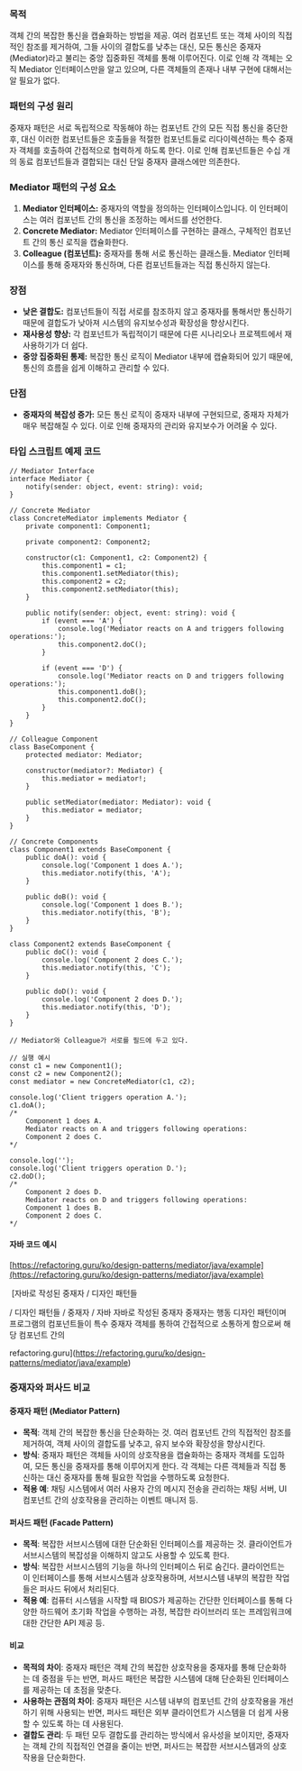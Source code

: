 ### 목적

객체 간의 복잡한 통신을 캡슐화하는 방법을 제공. 여러 컴포넌트 또는 객체 사이의 직접적인 참조를 제거하여, 그들 사이의 결합도를 낮추는 대신, 모든 통신은 중재자(Mediator)라고 불리는 중앙 집중화된 객체를 통해 이루어진다. 이로 인해 각 객체는 오직 Mediator 인터페이스만을 알고 있으며, 다른 객체들의 존재나 내부 구현에 대해서는 알 필요가 없다.

### 패턴의 구성 원리

중재자 패턴은 서로 독립적으로 작동해야 하는 컴포넌트 간의 모든 직접 통신을 중단한 후, 대신 이러한 컴포넌트들은 호출들을 적절한 컴포넌트들로 리다이렉션하는 특수 중재자 객체를 호출하여 간접적으로 협력하게 하도록 한다. 이로 인해 컴포넌트들은 수십 개의 동료 컴포넌트들과 결합되는 대신 단일 중재자 클래스에만 의존한다.

### Mediator 패턴의 구성 요소

1.  **Mediator 인터페이스:** 중재자의 역할을 정의하는 인터페이스입니다. 이 인터페이스는 여러 컴포넌트 간의 통신을 조정하는 메서드를 선언한다.
2.  **Concrete Mediator:** Mediator 인터페이스를 구현하는 클래스, 구체적인 컴포넌트 간의 통신 로직을 캡슐화한다.
3.  **Colleague (컴포넌트):** 중재자를 통해 서로 통신하는 클래스들. Mediator 인터페이스를 통해 중재자와 통신하며, 다른 컴포넌트들과는 직접 통신하지 않는다.

### 장점

-   **낮은 결합도:** 컴포넌트들이 직접 서로를 참조하지 않고 중재자를 통해서만 통신하기 때문에 결합도가 낮아져 시스템의 유지보수성과 확장성을 향상시킨다.
-   **재사용성 향상:** 각 컴포넌트가 독립적이기 때문에 다른 시나리오나 프로젝트에서 재사용하기가 더 쉽다.
-   **중앙 집중화된 통제:** 복잡한 통신 로직이 Mediator 내부에 캡슐화되어 있기 때문에, 통신의 흐름을 쉽게 이해하고 관리할 수 있다.

### 단점

-   **중재자의 복잡성 증가:** 모든 통신 로직이 중재자 내부에 구현되므로, 중재자 자체가 매우 복잡해질 수 있다. 이로 인해 중재자의 관리와 유지보수가 어려울 수 있다.

### 타입 스크립트 예제 코드

```
// Mediator Interface
interface Mediator {
    notify(sender: object, event: string): void;
}

// Concrete Mediator
class ConcreteMediator implements Mediator {
    private component1: Component1;

    private component2: Component2;

    constructor(c1: Component1, c2: Component2) {
        this.component1 = c1;
        this.component1.setMediator(this);
        this.component2 = c2;
        this.component2.setMediator(this);
    }

    public notify(sender: object, event: string): void {
        if (event === 'A') {
            console.log('Mediator reacts on A and triggers following operations:');
            this.component2.doC();
        }

        if (event === 'D') {
            console.log('Mediator reacts on D and triggers following operations:');
            this.component1.doB();
            this.component2.doC();
        }
    }
}

// Colleague Component
class BaseComponent {
    protected mediator: Mediator;

    constructor(mediator?: Mediator) {
        this.mediator = mediator!;
    }

    public setMediator(mediator: Mediator): void {
        this.mediator = mediator;
    }
}

// Concrete Components
class Component1 extends BaseComponent {
    public doA(): void {
        console.log('Component 1 does A.');
        this.mediator.notify(this, 'A');
    }

    public doB(): void {
        console.log('Component 1 does B.');
        this.mediator.notify(this, 'B');
    }
}

class Component2 extends BaseComponent {
    public doC(): void {
        console.log('Component 2 does C.');
        this.mediator.notify(this, 'C');
    }

    public doD(): void {
        console.log('Component 2 does D.');
        this.mediator.notify(this, 'D');
    }
}

// Mediator와 Colleague가 서로를 필드에 두고 있다.
```

```
// 실행 예시
const c1 = new Component1();
const c2 = new Component2();
const mediator = new ConcreteMediator(c1, c2);

console.log('Client triggers operation A.');
c1.doA();
/*
    Component 1 does A.
    Mediator reacts on A and triggers following operations:
    Component 2 does C.
*/

console.log('');
console.log('Client triggers operation D.');
c2.doD();
/*
    Component 2 does D.
    Mediator reacts on D and triggers following operations:
    Component 1 does B.
    Component 2 does C.
*/
```

#### 자바 코드 예시

[https://refactoring.guru/ko/design-patterns/mediator/java/example](https://refactoring.guru/ko/design-patterns/mediator/java/example)

 [자바로 작성된 중재자 / 디자인 패턴들

/ 디자인 패턴들 / 중재자 / 자바 자바로 작성된 중재자 중재자는 행동 디자인 패턴이며 프로그램의 컴포넌트들이 특수 중재자 객체를 통하여 간접적으로 소통하게 함으로써 해당 컴포넌트 간의

refactoring.guru](https://refactoring.guru/ko/design-patterns/mediator/java/example)

### 중재자와 퍼사드 비교

#### 중재자 패턴 (Mediator Pattern)

-   **목적**: 객체 간의 복잡한 통신을 단순화하는 것. 여러 컴포넌트 간의 직접적인 참조를 제거하여, 객체 사이의 결합도를 낮추고, 유지 보수와 확장성을 향상시킨다.
-   **방식**: 중재자 패턴은 객체들 사이의 상호작용을 캡슐화하는 중재자 객체를 도입하여, 모든 통신을 중재자를 통해 이루어지게 한다. 각 객체는 다른 객체들과 직접 통신하는 대신 중재자를 통해 필요한 작업을 수행하도록 요청한다.
-   **적용 예**: 채팅 시스템에서 여러 사용자 간의 메시지 전송을 관리하는 채팅 서버, UI 컴포넌트 간의 상호작용을 관리하는 이벤트 매니저 등.

#### 퍼사드 패턴 (Facade Pattern)

-   **목적**: 복잡한 서브시스템에 대한 단순화된 인터페이스를 제공하는 것. 클라이언트가 서브시스템의 복잡성을 이해하지 않고도 사용할 수 있도록 한다.
-   **방식**: 복잡한 서브시스템의 기능을 하나의 인터페이스 뒤로 숨긴다. 클라이언트는 이 인터페이스를 통해 서브시스템과 상호작용하며, 서브시스템 내부의 복잡한 작업들은 퍼사드 뒤에서 처리된다.
-   **적용 예**: 컴퓨터 시스템을 시작할 때 BIOS가 제공하는 간단한 인터페이스를 통해 다양한 하드웨어 초기화 작업을 수행하는 과정, 복잡한 라이브러리 또는 프레임워크에 대한 간단한 API 제공 등.

#### 비교

-   **목적의 차이**: 중재자 패턴은 객체 간의 복잡한 상호작용을 중재자를 통해 단순화하는 데 중점을 두는 반면, 퍼사드 패턴은 복잡한 시스템에 대해 단순화된 인터페이스를 제공하는 데 초점을 맞춘다.
-   **사용하는 관점의 차이**: 중재자 패턴은 시스템 내부의 컴포넌트 간의 상호작용을 개선하기 위해 사용되는 반면, 퍼사드 패턴은 외부 클라이언트가 시스템을 더 쉽게 사용할 수 있도록 하는 데 사용된다.
-   **결합도 관리**: 두 패턴 모두 결합도를 관리하는 방식에서 유사성을 보이지만, 중재자는 객체 간의 직접적인 연결을 줄이는 반면, 퍼사드는 복잡한 서브시스템과의 상호작용을 단순화한다.